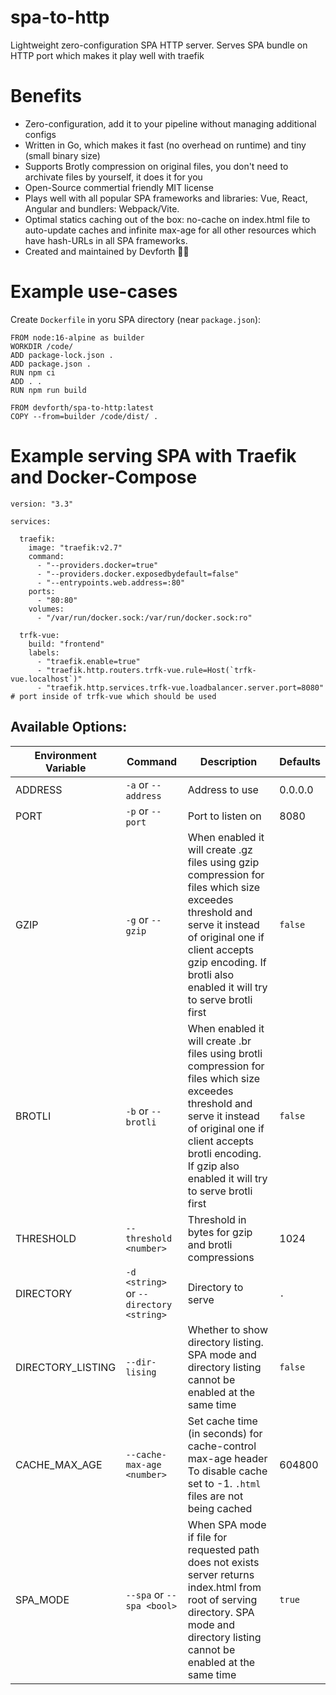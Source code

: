 # spa-to-http

Lightweight zero-configuration SPA HTTP server. Serves SPA bundle on HTTP port which makes it play well with traefik

# Benefits

* Zero-configuration, add it to your pipeline without managing additional configs
* Written in Go, which makes it fast (no overhead on runtime) and tiny (small binary size)
* Supports Brotly compression on original files, you don't need to archivate files by yourself, it does it for you
* Open-Source commertial friendly MIT license
* Plays well with all popular SPA frameworks and libraries: Vue, React, Angular and bundlers: Webpack/Vite.
* Optimal statics caching out of the box: no-cache on index.html file to auto-update caches and infinite max-age for all other resources which have hash-URLs in all SPA frameworks.
* Created and maintained by Devforth 💪🏼



# Example use-cases

Create `Dockerfile` in yoru SPA directory (near `package.json`):

```
FROM node:16-alpine as builder
WORKDIR /code/
ADD package-lock.json .
ADD package.json .
RUN npm ci
ADD . .
RUN npm run build

FROM devforth/spa-to-http:latest
COPY --from=builder /code/dist/ .
```

# Example serving SPA with Traefik and Docker-Compose

```
version: "3.3"

services:

  traefik:
    image: "traefik:v2.7"
    command:
      - "--providers.docker=true"
      - "--providers.docker.exposedbydefault=false"
      - "--entrypoints.web.address=:80"
    ports:
      - "80:80"
    volumes:
      - "/var/run/docker.sock:/var/run/docker.sock:ro"

  trfk-vue:
    build: "frontend"
    labels:
      - "traefik.enable=true"
      - "traefik.http.routers.trfk-vue.rule=Host(`trfk-vue.localhost`)"
      - "traefik.http.services.trfk-vue.loadbalancer.server.port=8080" # port inside of trfk-vue which should be used
```      


## Available Options:

| Environment Variable   | Command                                 | Description                                                                                                                                                                                                                           | Defaults |
|-------------------|-----------------------------------------|---------------------------------------------------------------------------------------------------------------------------------------------------------------------------------------------------------------------------------------|----------|
| ADDRESS           | `-a` or `--address`                     | Address to use                                                                                                                                                                                                                        | 0.0.0.0  |
| PORT              | `-p` or `--port`                        | Port to listen on                                                                                                                                                                                                                      | 8080     |
| GZIP              | `-g` or `--gzip`                        | When enabled it will create .gz files using gzip compression for files which size exceedes threshold and serve it instead of original one if client accepts gzip encoding. If brotli also enabled it will try to serve brotli first   | `false`  |
| BROTLI            | `-b` or `--brotli`                      | When enabled it will create .br files using brotli compression for files which size exceedes threshold and serve it instead of original one if client accepts brotli encoding. If gzip also enabled it will try to serve brotli first | `false`  |
| THRESHOLD         | `--threshold <number>`                  | Threshold in bytes for gzip and brotli compressions                                                                                                                                                                                   | 1024     |
| DIRECTORY         | `-d <string>` or `--directory <string>` | Directory to serve                                                                                                                                                                                                                    | `.`      |
| DIRECTORY_LISTING | `--dir-lising`                          | Whether to show directory listing. SPA mode and directory listing cannot be enabled at the same time                                                                                                                                  | `false`  |
| CACHE_MAX_AGE     | `--cache-max-age <number>`              | Set cache time (in seconds) for cache-control max-age header To disable cache set to -1. `.html` files are not being cached                                                                                                           | 604800   |
| SPA_MODE          | `--spa` or `--spa <bool>`               | When SPA mode if file for requested path does not exists server returns index.html from root of serving directory. SPA mode and directory listing cannot be enabled at the same time                                                  | `true`   |

